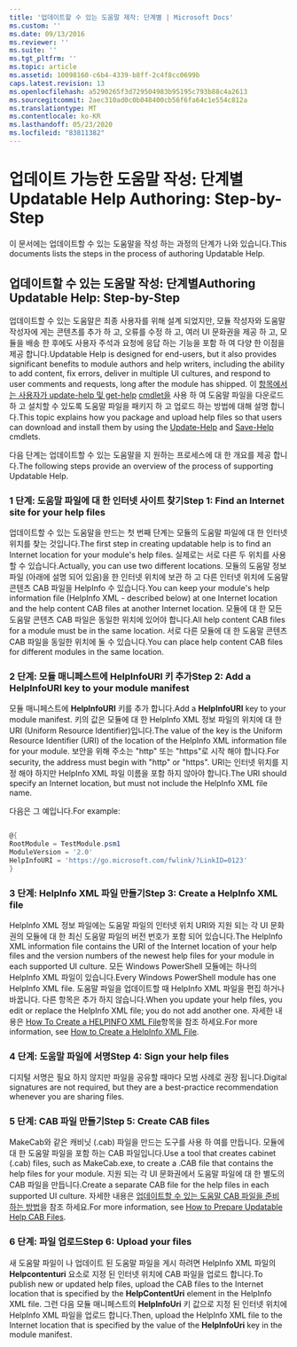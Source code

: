 ```yaml
---
title: '업데이트할 수 있는 도움말 제작: 단계별 | Microsoft Docs'
ms.custom: ''
ms.date: 09/13/2016
ms.reviewer: ''
ms.suite: ''
ms.tgt_pltfrm: ''
ms.topic: article
ms.assetid: 10098160-c6b4-4339-b8ff-2c4f8cc0699b
caps.latest.revision: 13
ms.openlocfilehash: a5290265f3d729504983b95195c793b88c4a2613
ms.sourcegitcommit: 2aec310ad0c0b048400cb56f6fa64c1e554c812a
ms.translationtype: MT
ms.contentlocale: ko-KR
ms.lasthandoff: 05/23/2020
ms.locfileid: "83811382"
---
```

# <a name="updatable-help-authoring-step-by-step"></a><span data-ttu-id="a135d-102">업데이트 가능한 도움말 작성: 단계별</span><span class="sxs-lookup"><span data-stu-id="a135d-102">Updatable Help Authoring: Step-by-Step</span></span>

<span data-ttu-id="a135d-103">이 문서에는 업데이트할 수 있는 도움말을 작성 하는 과정의 단계가 나와 있습니다.</span><span class="sxs-lookup"><span data-stu-id="a135d-103">This documents lists the steps in the process of authoring Updatable Help.</span></span>

## <a name="authoring-updatable-help-step-by-step"></a><span data-ttu-id="a135d-104">업데이트할 수 있는 도움말 작성: 단계별</span><span class="sxs-lookup"><span data-stu-id="a135d-104">Authoring Updatable Help: Step-by-Step</span></span>

<span data-ttu-id="a135d-105">업데이트할 수 있는 도움말은 최종 사용자를 위해 설계 되었지만, 모듈 작성자와 도움말 작성자에 게는 콘텐츠를 추가 하 고, 오류를 수정 하 고, 여러 UI 문화권을 제공 하 고, 모듈을 배송 한 후에도 사용자 주석과 요청에 응답 하는 기능을 포함 하 여 다양 한 이점을 제공 합니다.</span><span class="sxs-lookup"><span data-stu-id="a135d-105">Updatable Help is designed for end-users, but it also provides significant benefits to module authors and help writers, including the ability to add content, fix errors, deliver in multiple UI cultures, and respond to user comments and requests, long after the module has shipped.</span></span> <span data-ttu-id="a135d-106">이 [항목에서는 사용자가 update-help 및 get-help](/powershell/module/Microsoft.PowerShell.Core/Update-Help) [cmdlet을](/powershell/module/Microsoft.PowerShell.Core/Save-Help) 사용 하 여 도움말 파일을 다운로드 하 고 설치할 수 있도록 도움말 파일을 패키지 하 고 업로드 하는 방법에 대해 설명 합니다.</span><span class="sxs-lookup"><span data-stu-id="a135d-106">This topic explains how you package and upload help files so that users can download and install them by using the [Update-Help](/powershell/module/Microsoft.PowerShell.Core/Update-Help) and [Save-Help](/powershell/module/Microsoft.PowerShell.Core/Save-Help) cmdlets.</span></span>

<span data-ttu-id="a135d-107">다음 단계는 업데이트할 수 있는 도움말을 지 원하는 프로세스에 대 한 개요를 제공 합니다.</span><span class="sxs-lookup"><span data-stu-id="a135d-107">The following steps provide an overview of the process of supporting Updatable Help.</span></span>

### <a name="step-1-find-an-internet-site-for-your-help-files"></a><span data-ttu-id="a135d-108">1 단계: 도움말 파일에 대 한 인터넷 사이트 찾기</span><span class="sxs-lookup"><span data-stu-id="a135d-108">Step 1: Find an Internet site for your help files</span></span>

<span data-ttu-id="a135d-109">업데이트할 수 있는 도움말을 만드는 첫 번째 단계는 모듈의 도움말 파일에 대 한 인터넷 위치를 찾는 것입니다.</span><span class="sxs-lookup"><span data-stu-id="a135d-109">The first step in creating updatable help is to find an Internet location for your module's help files.</span></span> <span data-ttu-id="a135d-110">실제로는 서로 다른 두 위치를 사용할 수 있습니다.</span><span class="sxs-lookup"><span data-stu-id="a135d-110">Actually, you can use two different locations.</span></span> <span data-ttu-id="a135d-111">모듈의 도움말 정보 파일 (아래에 설명 되어 있음)을 한 인터넷 위치에 보관 하 고 다른 인터넷 위치에 도움말 콘텐츠 CAB 파일을 HelpInfo 수 있습니다.</span><span class="sxs-lookup"><span data-stu-id="a135d-111">You can keep your module's help information file (HelpInfo XML - described below) at one Internet location and the help content CAB files at another Internet location.</span></span> <span data-ttu-id="a135d-112">모듈에 대 한 모든 도움말 콘텐츠 CAB 파일은 동일한 위치에 있어야 합니다.</span><span class="sxs-lookup"><span data-stu-id="a135d-112">All help content CAB files for a module must be in the same location.</span></span> <span data-ttu-id="a135d-113">서로 다른 모듈에 대 한 도움말 콘텐츠 CAB 파일을 동일한 위치에 둘 수 있습니다.</span><span class="sxs-lookup"><span data-stu-id="a135d-113">You can place help content CAB files for different modules in the same location.</span></span>

### <a name="step-2-add-a-helpinfouri-key-to-your-module-manifest"></a><span data-ttu-id="a135d-114">2 단계: 모듈 매니페스트에 HelpInfoURI 키 추가</span><span class="sxs-lookup"><span data-stu-id="a135d-114">Step 2: Add a HelpInfoURI key to your module manifest</span></span>

<span data-ttu-id="a135d-115">모듈 매니페스트에 **HelpInfoURI** 키를 추가 합니다.</span><span class="sxs-lookup"><span data-stu-id="a135d-115">Add a **HelpInfoURI** key to your module manifest.</span></span> <span data-ttu-id="a135d-116">키의 값은 모듈에 대 한 HelpInfo XML 정보 파일의 위치에 대 한 URI (Uniform Resource Identifier)입니다.</span><span class="sxs-lookup"><span data-stu-id="a135d-116">The value of the key is the Uniform Resource Identifier (URI) of the location of the HelpInfo XML information file for your module.</span></span> <span data-ttu-id="a135d-117">보안을 위해 주소는 "http" 또는 "https"로 시작 해야 합니다.</span><span class="sxs-lookup"><span data-stu-id="a135d-117">For security, the address must begin with "http" or "https".</span></span> <span data-ttu-id="a135d-118">URI는 인터넷 위치를 지정 해야 하지만 HelpInfo XML 파일 이름을 포함 하지 않아야 합니다.</span><span class="sxs-lookup"><span data-stu-id="a135d-118">The URI should specify an Internet location, but must not include the HelpInfo XML file name.</span></span>

<span data-ttu-id="a135d-119">다음은 그 예입니다.</span><span class="sxs-lookup"><span data-stu-id="a135d-119">For example:</span></span>

```powershell

@{
RootModule = TestModule.psm1
ModuleVersion = '2.0'
HelpInfoURI = 'https://go.microsoft.com/fwlink/?LinkID=0123'
}
```

### <a name="step-3-create-a-helpinfo-xml-file"></a><span data-ttu-id="a135d-120">3 단계: HelpInfo XML 파일 만들기</span><span class="sxs-lookup"><span data-stu-id="a135d-120">Step 3: Create a HelpInfo XML file</span></span>

<span data-ttu-id="a135d-121">HelpInfo XML 정보 파일에는 도움말 파일의 인터넷 위치 URI와 지원 되는 각 UI 문화권의 모듈에 대 한 최신 도움말 파일의 버전 번호가 포함 되어 있습니다.</span><span class="sxs-lookup"><span data-stu-id="a135d-121">The HelpInfo XML information file contains the URI of the Internet location of your help files and the version numbers of the newest help files for your module in each supported UI culture.</span></span> <span data-ttu-id="a135d-122">모든 Windows PowerShell 모듈에는 하나의 HelpInfo XML 파일이 있습니다.</span><span class="sxs-lookup"><span data-stu-id="a135d-122">Every Windows PowerShell module has one HelpInfo XML file.</span></span> <span data-ttu-id="a135d-123">도움말 파일을 업데이트할 때 HelpInfo XML 파일을 편집 하거나 바꿉니다. 다른 항목은 추가 하지 않습니다.</span><span class="sxs-lookup"><span data-stu-id="a135d-123">When you update your help files, you edit or replace the HelpInfo XML file; you do not add another one.</span></span> <span data-ttu-id="a135d-124">자세한 내용은 [How To Create a HELPINFO XML File](./how-to-create-a-helpinfo-xml-file.md)항목을 참조 하세요.</span><span class="sxs-lookup"><span data-stu-id="a135d-124">For more information, see [How to Create a HelpInfo XML File](./how-to-create-a-helpinfo-xml-file.md).</span></span>

### <a name="step-4-sign-your-help-files"></a><span data-ttu-id="a135d-125">4 단계: 도움말 파일에 서명</span><span class="sxs-lookup"><span data-stu-id="a135d-125">Step 4: Sign your help files</span></span>

<span data-ttu-id="a135d-126">디지털 서명은 필요 하지 않지만 파일을 공유할 때마다 모범 사례로 권장 됩니다.</span><span class="sxs-lookup"><span data-stu-id="a135d-126">Digital signatures are not required, but they are a best-practice recommendation whenever you are sharing files.</span></span>

### <a name="step-5-create-cab-files"></a><span data-ttu-id="a135d-127">5 단계: CAB 파일 만들기</span><span class="sxs-lookup"><span data-stu-id="a135d-127">Step 5: Create CAB files</span></span>

<span data-ttu-id="a135d-128">MakeCab와 같은 캐비닛 (.cab) 파일을 만드는 도구를 사용 하 여를 만듭니다. 모듈에 대 한 도움말 파일을 포함 하는 CAB 파일입니다.</span><span class="sxs-lookup"><span data-stu-id="a135d-128">Use a tool that creates cabinet (.cab) files, such as MakeCab.exe, to create a .CAB file that contains the help files for your module.</span></span> <span data-ttu-id="a135d-129">지원 되는 각 UI 문화권에서 도움말 파일에 대 한 별도의 CAB 파일을 만듭니다.</span><span class="sxs-lookup"><span data-stu-id="a135d-129">Create a separate CAB file for the help files in each supported UI culture.</span></span> <span data-ttu-id="a135d-130">자세한 내용은 [업데이트할 수 있는 도움말 CAB 파일을 준비 하는 방법](./how-to-prepare-updatable-help-cab-files.md)을 참조 하세요.</span><span class="sxs-lookup"><span data-stu-id="a135d-130">For more information, see [How to Prepare Updatable Help CAB Files](./how-to-prepare-updatable-help-cab-files.md).</span></span>

### <a name="step-6-upload-your-files"></a><span data-ttu-id="a135d-131">6 단계: 파일 업로드</span><span class="sxs-lookup"><span data-stu-id="a135d-131">Step 6: Upload your files</span></span>

<span data-ttu-id="a135d-132">새 도움말 파일이 나 업데이트 된 도움말 파일을 게시 하려면 HelpInfo XML 파일의 **Helpcontenturi** 요소로 지정 된 인터넷 위치에 CAB 파일을 업로드 합니다.</span><span class="sxs-lookup"><span data-stu-id="a135d-132">To publish new or updated help files, upload the CAB files to the Internet location that is specified by the **HelpContentUri** element in the HelpInfo XML file.</span></span> <span data-ttu-id="a135d-133">그런 다음 모듈 매니페스트의 **HelpInfoUri** 키 값으로 지정 된 인터넷 위치에 HelpInfo XML 파일을 업로드 합니다.</span><span class="sxs-lookup"><span data-stu-id="a135d-133">Then, upload the HelpInfo XML file to the Internet location that is specified by the value of the **HelpInfoUri** key in the module manifest.</span></span>
